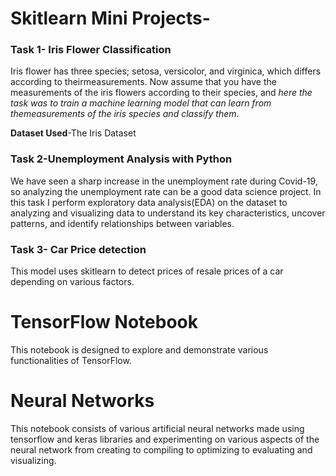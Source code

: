 # Skitlearn Mini Projects-

### Task 1- Iris Flower Classification
Iris flower has three species; setosa, versicolor, and virginica, which differs according to theirmeasurements. Now assume that you have the measurements of the iris flowers according to
their species, and _here the task was to train a machine learning model that can learn from themeasurements of the iris species and classify them_.

**Dataset Used**-The Iris Dataset

### Task 2-Unemployment Analysis with Python
We have seen a sharp increase in the unemployment rate during Covid-19, so analyzing the unemployment rate can be a good data science project.
In this task I perform exploratory data analysis(EDA) on the dataset to analyzing and visualizing data to understand its key characteristics, uncover patterns, and identify relationships between variables.

### Task 3- Car Price detection
This model uses skitlearn to detect prices of resale prices of a car depending on various factors.

# TensorFlow Notebook
This notebook is designed to explore and demonstrate various functionalities of TensorFlow.

# Neural Networks
This notebook consists of various artificial neural networks made using tensorflow and keras libraries and experimenting on various aspects of the neural network from creating to compiling to optimizing to evaluating and visualizing.

